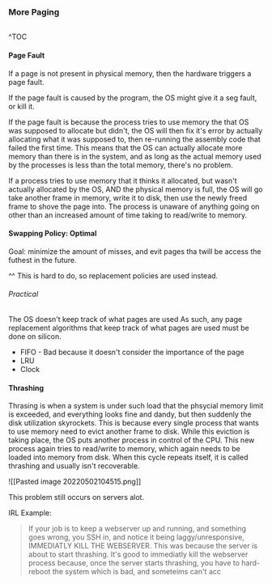 ### More Paging

```toc
```
^TOC

#### Page Fault
If a page is not present in physical memory, then the hardware triggers a page fault.

If the page fault is caused by the program, the OS might give it a seg fault, or kill it.

If the page fault is because the process tries to use memory the that OS was supposed to allocate but didn't, the OS will then fix it's error by actually allocating what it was supposed to, then re-running the assembly code that failed the first time. This means that the OS can actually allocate more memory than there is in the system, and as long as the actual memory used by the processes is less than the total memory, there's no problem.

If a process tries to use memory that it thinks it allocated, but wasn't actually allocated by the OS, AND the physical memory is full, the OS will go take another frame in memory, write it to disk, then use the newly freed frame to shove the page into. The process is unaware of anything going on other than an increased amount of time taking to read/write to memory.

#### Swapping Policy: Optimal

Goal: minimize the amount of misses, and evit pages tha twill be access the futhest in the future.

^^ This is hard to do, so replacement policies are used instead.

###### Practical

The OS doesn't keep track of what pages are used
As such, any page replacement algorithms that keep track of what pages are used must be done on silicon.
- FIFO - Bad because it doesn't consider the importance of the page
- LRU
- Clock

#### Thrashing
Thrasing is when a system is under such load that the phsycial memory limit is exceeded, and everything looks fine and dandy, but then suddenly the disk utilization skyrockets. This is because every single process that wants to use memory need to evict another frame to disk. While this eviction is taking place, the OS puts another process in control of the CPU. This new process again tries to read/write to memory, which again needs to be loaded into memory from disk. When this cycle repeats itself, it is called thrashing and usually isn't recoverable.

![[Pasted image 20220502104515.png]]

This problem still occurs on servers alot. 

IRL Example:
> If your job is to keep a webserver up and running, and something goes wrong, you SSH in, and notice it being laggy/unresponsive, IMMEDIATLY KILL THE WEBSERVER. This was because the server is about to start thrashing. It's good to immediatly kill the webserver process because, once the server starts thrashing, you have to hard-reboot the system which is bad, and someteims can't acc

